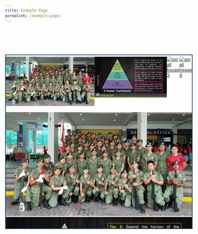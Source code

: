 ```yaml
---
title: Example Page
permalink: /example-page/
---
```

<div id="gallery" style="width: 600px;overflow: hidden;
position: relative;z-index: 1;margin: 100px auto;border: 2px solid #003C72;">
      <ul id="navigation" style="list-style: none;padding: 0;margin: 0;display: flex;justify-content: space-between;">
        <li style="padding: 0;margin: 0;margin: 5px 0 20px;">
          <a href="#picture1" style="display: block;">
            <img alt="small house 1" src="/images/NCC-01.png" style=" display: block;border: none;" />
          </a>
        </li>
        <li style="padding: 0;margin: 0;margin: 5px 0 20px;">
          <a href="#picture2"  style="display: block;">
            <img alt="small house 2" src="/images/NCC-03.png" style=" display: block;border: none;" />
          </a>
        </li>
        <li style="padding: 0;margin: 0;margin: 5px 0 20px;">
          <a href="#picture3" style="display: block;">
            <img alt="small house 3" src="/uploads/media/default/0001/03/3d9718da65fc51d97aac4c6d762af5439cf91502.jpeg" style=" display: block;border: none;" />
          </a>
        </li>
        <li style="padding: 0;margin: 0;margin: 5px 0 20px;">
          <a href="#picture4" style="display: block;">
            <img alt="small house 4" src="/uploads/media/default/0001/03/3eb4eb89e69c353ce1305a2c545aa1d08f811952.jpeg" style=" display: block;border: none;" />
          </a>
        </li>
      </ul>
      <div id="full-picture" style="width: 600px;height: 375px;overflow: hidden;float: left;">
        <div>
          <a name="picture1"  style="display: block;"></a>
          <img alt="Large house 1" src="/images/NCC-01.png"  style="width:100%;" />
        </div>
        <div>
          <a name="picture2"  style="display: block;"></a>
          <img alt="Large house 2" src="/images/NCC-03.png" style="width:100%;"/>
        </div>
        <div>
          <a name="picture3"  style="display: block;"></a>
          <img alt="Large house 3" src="/uploads/media/default/0001/03/50e11aad0765f04983e42cb992fbda3ba39322f5.jpeg" style="width:100%;"/>
        </div>
        <div>
          <a name="picture4"  style="display: block;"></a>
          <img alt="Large house 4" src="/uploads/media/default/0001/03/efcd4eae59c19e488249be1872a3aca00d81d545.jpeg" style="width:100%;"/>
        </div>
      </div>
 </div>